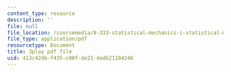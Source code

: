 ```yaml
---
content_type: resource
description: ''
file: null
file_location: /coursemedia/8-333-statistical-mechanics-i-statistical-mechanics-of-particles-fall-2013/413c42dbf435c80fde21dadb21104246_hl4c1P9D8IY.pdf
file_type: application/pdf
resourcetype: Document
title: 3play pdf file
uid: 413c42db-f435-c80f-de21-dadb21104246
---
```

